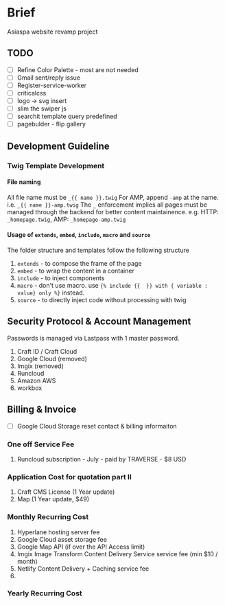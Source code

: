 # Brief
Asiaspa website revamp project

## TODO
- [ ] Refine Color Palette - most are not needed
- [ ] Gmail sent/reply issue 
- [ ] Register-service-worker
- [ ] criticalcss
- [ ] logo -> svg insert
- [ ] slim the swiper js
- [ ] searchit template query predefined
- [ ] pagebulder - flip gallery

## Development Guideline
### Twig Template Development
#### File naming
All file name must be `_{{ name }}.twig`
For AMP, append `-amp` at the name. i.e. `_{{ name }}-amp.twig`
The `_` enforcement implies all pages must be managed through the backend for better content maintainence.
e.g.  HTTP: `_homepage.twig`, AMP: `_homepage-amp.twig`

#### Usage of `extends`, `embed`, `include`, `macro` and `source`
The folder structure and templates follow the following structure
1. `extends` - to compose the frame of the page
2. `embed` - to wrap the content in a container 
3. `include` - to inject components
4. `macro` - don't use macro. use `{% include {{  }} with { variable : value} only %}` instead.
4. `source` - to directly inject code without processing with twig

## Security Protocol & Account Management
Passwords is managed via Lastpass with 1 master password.
1. Craft ID / Craft Cloud
2. Google Cloud (removed)
3. Imgix (removed)
4. Runcloud
5. Amazon AWS
6. workbox  


## Billing & Invoice 
- [ ] Google Cloud Storage reset contact & billing informaiton

### One off Service Fee
1. Runcloud subscription - July - paid by TRAVERSE - $8 USD

### Application Cost for quotation part II
1. Craft CMS License (1 Year update)
2. Map (1 Year update, $49)


### Monthly Recurring Cost
1. Hyperlane hosting server fee
2. Google Cloud asset storage fee
3. Google Map API (if over the API Access limit)
4. Imgix Image Transform Content Delivery Service service fee (min $10 / month)
5. Netlify Content Delivery + Caching service fee
6. 

### Yearly Recurring Cost
